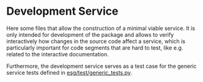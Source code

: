 # Development Service
Here some files that allow the construction of a minimal viable service. It is only intended for development of the package and allows to verify interactively how changes in the source code affect a service, which is particularly important for code segments that are hard to test, like e.g. related to the interactive documentation.

Furthermore, the development service serves as a test case for the generic service tests defined in [esg/test/generic_tests.py](../../test/generic_tests.py).
